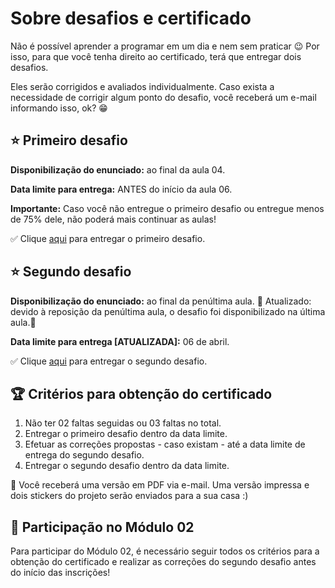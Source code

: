 # Sobre desafios e certificado

Não é possível aprender a programar em um dia e nem sem praticar 😉 Por isso, para que você tenha direito ao certificado, terá que entregar dois desafios.

Eles serão corrigidos e avaliados individualmente. Caso exista a necessidade de corrigir algum ponto do desafio, você receberá um e-mail informando isso, ok? 😁

## ⭐️ Primeiro desafio

**Disponibilização do enunciado:** ao final da aula 04.

**Data limite para entrega:** ANTES do início da aula 06.

**Importante:** Caso você não entregue o primeiro desafio ou entregue menos de 75% dele, não poderá mais continuar as aulas!

✅ Clique [aqui](https://forms.gle/Qc5YQ2SNcRBk4bcS9) para entregar o primeiro desafio.

## ⭐️ Segundo desafio

**Disponibilização do enunciado:** ao final da penúltima aula.
🔴 Atualizado: devido à reposição da penúltima aula, o desafio foi disponibilizado na última aula.🔴

**Data limite para entrega [ATUALIZADA]:** 06 de abril.

✅ Clique [aqui](https://forms.gle/RNo66WEaoH8KakmL8) para entregar o segundo desafio.

## 🏆 Critérios para obtenção do certificado

1. Não ter 02 faltas seguidas ou 03 faltas no total.
2. Entregar o primeiro desafio dentro da data limite.
3. Efetuar as correções propostas - caso existam - até a data limite de entrega do segundo desafio.
4. Entregar o segundo desafio dentro da data limite.

🧡 Você receberá uma versão em PDF via e-mail. Uma versão impressa e dois stickers do projeto serão enviados para a sua casa :)

## 🤩 Participação no Módulo 02

Para participar do Módulo 02, é necessário seguir todos os critérios para a obtenção do certificado e realizar as correções do segundo desafio antes do início das inscrições!
